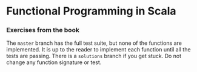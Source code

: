 # Functional Programming in Scala

### Exercises from the book

The `master` branch has the full test suite, but none of the functions are implemented.
It is up to the reader to implement each function until all the tests are passing.
There is a `solutions` branch if you get stuck.  Do not change any function signature or test.